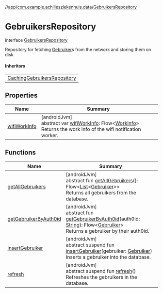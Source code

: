 //[app](../../../index.md)/[com.example.achillesziekenhuis.data](../index.md)/[GebruikersRepository](index.md)

# GebruikersRepository

interface [GebruikersRepository](index.md)

Repository for fetching [Gebruiker](../../com.example.achillesziekenhuis.model/-gebruiker/index.md)s from the network and storing them on disk.

#### Inheritors

| |
|---|
| [CachingGebruikersRepository](../-caching-gebruikers-repository/index.md) |

## Properties

| Name | Summary |
|---|---|
| [wifiWorkInfo](wifi-work-info.md) | [androidJvm]<br>abstract var [wifiWorkInfo](wifi-work-info.md): Flow&lt;[WorkInfo](https://developer.android.com/reference/kotlin/androidx/work/WorkInfo.html)&gt;<br>Returns the work info of the wifi notification worker. |

## Functions

| Name | Summary |
|---|---|
| [getAllGebruikers](get-all-gebruikers.md) | [androidJvm]<br>abstract fun [getAllGebruikers](get-all-gebruikers.md)(): Flow&lt;[List](https://kotlinlang.org/api/latest/jvm/stdlib/kotlin.collections/-list/index.html)&lt;[Gebruiker](../../com.example.achillesziekenhuis.model/-gebruiker/index.md)&gt;&gt;<br>Returns all gebruikers from the database. |
| [getGebruikerByAuth0id](get-gebruiker-by-auth0id.md) | [androidJvm]<br>abstract fun [getGebruikerByAuth0id](get-gebruiker-by-auth0id.md)(auth0id: [String](https://kotlinlang.org/api/latest/jvm/stdlib/kotlin/-string/index.html)): Flow&lt;[Gebruiker](../../com.example.achillesziekenhuis.model/-gebruiker/index.md)&gt;<br>Returns a gebruiker by their auth0id. |
| [insertGebruiker](insert-gebruiker.md) | [androidJvm]<br>abstract suspend fun [insertGebruiker](insert-gebruiker.md)(gebruiker: [Gebruiker](../../com.example.achillesziekenhuis.model/-gebruiker/index.md))<br>Inserts a gebruiker into the database. |
| [refresh](refresh.md) | [androidJvm]<br>abstract suspend fun [refresh](refresh.md)()<br>Refreshes the gebruikers in the database. |
